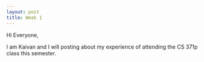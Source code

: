 ```yaml
---
layout: post
title: Week 1
---
```


Hi Everyone,

I am Kaivan and I will posting about my experience of attending the CS 371p class this semester.
